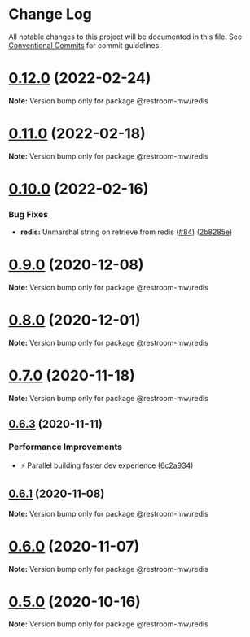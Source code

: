 # Change Log

All notable changes to this project will be documented in this file.
See [Conventional Commits](https://conventionalcommits.org) for commit guidelines.

# [0.12.0](https://github.com/puria/restroom-mw/compare/v0.11.0...v0.12.0) (2022-02-24)

**Note:** Version bump only for package @restroom-mw/redis





# [0.11.0](https://github.com/puria/restroom-mw/compare/v0.10.0...v0.11.0) (2022-02-18)

**Note:** Version bump only for package @restroom-mw/redis





# [0.10.0](https://github.com/puria/restroom-mw/compare/v0.9.2...v0.10.0) (2022-02-16)


### Bug Fixes

* **redis:** Unmarshal string on retrieve from redis ([#84](https://github.com/puria/restroom-mw/issues/84)) ([2b8285e](https://github.com/puria/restroom-mw/commit/2b8285e3885d1a0df4d11909f59dab7ff514f669))





# [0.9.0](https://github.com/puria/restroom-mw/compare/v0.8.1...v0.9.0) (2020-12-08)

**Note:** Version bump only for package @restroom-mw/redis





# [0.8.0](https://github.com/puria/restroom-mw/compare/v0.7.1...v0.8.0) (2020-12-01)

**Note:** Version bump only for package @restroom-mw/redis





# [0.7.0](https://github.com/puria/restroom-mw/compare/v0.6.3...v0.7.0) (2020-11-18)

**Note:** Version bump only for package @restroom-mw/redis





## [0.6.3](https://github.com/puria/restroom-mw/compare/v0.6.2...v0.6.3) (2020-11-11)


### Performance Improvements

* ⚡️  Parallel building faster dev experience ([6c2a934](https://github.com/puria/restroom-mw/commit/6c2a934aba83fc88c888078f183105d0531243fe))





## [0.6.1](https://github.com/puria/restroom-mw/compare/v0.6.0...v0.6.1) (2020-11-08)

**Note:** Version bump only for package @restroom-mw/redis





# [0.6.0](https://github.com/puria/restroom-mw/compare/v0.5.0...v0.6.0) (2020-11-07)

**Note:** Version bump only for package @restroom-mw/redis





# [0.5.0](https://github.com/puria/restroom-mw/compare/v0.4.5...v0.5.0) (2020-10-16)

**Note:** Version bump only for package @restroom-mw/redis
